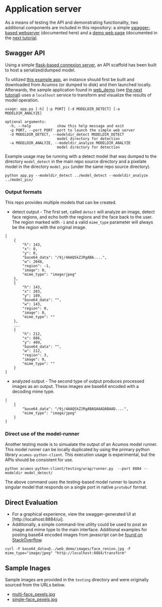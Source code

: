 <!---
.. ===============LICENSE_START=======================================================
.. Acumos CC-BY-4.0
.. ===================================================================================
.. Copyright (C) 2017-2018 AT&T Intellectual Property & Tech Mahindra. All rights reserved.
.. ===================================================================================
.. This Acumos documentation file is distributed by AT&T and Tech Mahindra
.. under the Creative Commons Attribution 4.0 International License (the "License");
.. you may not use this file except in compliance with the License.
.. You may obtain a copy of the License at
..
..      http://creativecommons.org/licenses/by/4.0
..
.. This file is distributed on an "AS IS" BASIS,
.. WITHOUT WARRANTIES OR CONDITIONS OF ANY KIND, either express or implied.
.. See the License for the specific language governing permissions and
.. limitations under the License.
.. ===============LICENSE_END=========================================================
-->

# Application server
As a means of testing the API and demonstrating functionality, two
additional components are included in this repository:
a simple [swagger-based webserver](../../testing) (documented here) and
a [demo web page](../../web_demo) (documented in the [next tutorial](lesson3.md).

## Swagger API
Using a simple [flask-based connexion server](https://github.com/zalando/connexion),
an API scaffold has been built to host a serialized/dumped model.

To utilized [this example app](../../testing), an instance should first be built and downloaded
from Acumos (or dumped to disk) and then
launched locally.  Afterwards, the sample application found in
[web_demo](web_demo) (see [the next tutorial](lesson3.md))
uses a `localhost` service to transform
and visualize the results of model operation.


```
usage: app.py [-h] [-p PORT] [-d MODELDIR_DETECT] [-a MODELDIR_ANALYZE]

optional arguments:
  -h, --help            show this help message and exit
  -p PORT, --port PORT  port to launch the simple web server
  -d MODELDIR_DETECT, --modeldir_detect MODELDIR_DETECT
                        model directory for detection
  -a MODELDIR_ANALYZE, --modeldir_analyze MODELDIR_ANALYZE
                        model directory for detection
```


Example usage may be running with a detect model that was dumped to the directory `model_detect`
in the main repo source directory and a pixelate model in the
directory `model_pix` (under the same repo source directory).

```
python app.py --modeldir_detect ../model_detect --modeldir_analyze ../model_pix/
```


### Output formats
This repo provides multiple models that can be created.

* detect output - The first set, called
`detect` will analyze an image, detect face regions, and echo both the
regions and the face back to the user.  The region marked with `-1`
and a valid `mime_type` parameter will
always be the region with the original image.

```
[
    {
        "h": 143,
        "x": 0,
        "y": 0,
        "base64_data": "/9j/4AAQSkZJRgABA....",
        "w": 2048,
        "region": -1,
        "image": 0,
        "mime_type": "image/jpeg"
    },
    {
        "h": 143,
        "x": 203,
        "y": 189,
        "base64_data": "",
        "w": 143,
        "region": 0,
        "image": 0,
        "mime_type": ""
    },
    ...
    {
        "h": 212,
        "x": 886,
        "y": 409,
        "base64_data": "",
        "w": 212,
        "region": 3,
        "image": 0,
        "mime_type": ""
    }
]

```

* analyzed output - The second type of output produces processed
images as an output.  These images are base64 encoded with a decoding
mime type.
```
[
    {
        "base64_data": "/9j/4AAQSkZJRgABAQAAAQABAAD....",
        "mime_type": "image/jpeg"
    }
]

```

### Direct use of the model-runner

Another testing mode is to simualate the output of an Acumos model runner.
This model runner can be locally duplicated by using the primary python library
`acumos-python-client`.  This execution usage is experimental, but the APIs should
be consistent for use.

```
python acumos-python-client/testing/wrap/runner.py  --port 8884 --modeldir model_detect/
```

The above command uses the testing-based model runner to launch a singular model
that responds on a single port in native `protobuf` format.



## Direct Evaluation

* For a graphical experience, view the swagger-generated UI at [http://localhost:8884/ui].
* Additionally, a simple command-line utility could be used to post an image
and mime type to the main interface.  Additional examples for posting base64 encoded
images from javascript can be [found on StackOverflow](https://stackoverflow.com/a/20285053).
```
curl -F base64_data=@../web_demo/images/face_renion.jpg -F mime_type="image/jpeg" "http://localhost:8884/transform"
```

## Sample Inages
Sample images are provided in the `testing` directory and were originally sourced
from the URLs below.

* [multi-face_pexels.jpg](https://www.pexels.com/photo/family-generation-father-mother-8509/)
* [single-face_pexels.jpg](https://www.pexels.com/photo/adult-beard-boy-casual-220453/)

